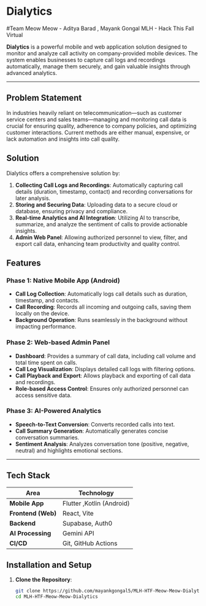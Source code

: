 # Dialytics
#Team Meow Meow - Aditya Barad , Mayank Gongal 
MLH - Hack This Fall Virtual

**Dialytics** is a powerful mobile and web application solution designed to monitor and analyze call activity on company-provided mobile devices. The system enables businesses to capture call logs and recordings automatically, manage them securely, and gain valuable insights through advanced analytics.

---

## Problem Statement

In industries heavily reliant on telecommunication—such as customer service centers and sales teams—managing and monitoring call data is crucial for ensuring quality, adherence to company policies, and optimizing customer interactions. Current methods are either manual, expensive, or lack automation and insights into call quality. 

## Solution

Dialytics offers a comprehensive solution by:
1. **Collecting Call Logs and Recordings**: Automatically capturing call details (duration, timestamp, contact) and recording conversations for later analysis.
2. **Storing and Securing Data**: Uploading data to a secure cloud or database, ensuring privacy and compliance.
3. **Real-time Analytics and AI Integration**: Utilizing AI to transcribe, summarize, and analyze the sentiment of calls to provide actionable insights.
4. **Admin Web Panel**: Allowing authorized personnel to view, filter, and export call data, enhancing team productivity and quality control.

## Features

### Phase 1: Native Mobile App (Android)
- **Call Log Collection**: Automatically logs call details such as duration, timestamp, and contacts.
- **Call Recording**: Records all incoming and outgoing calls, saving them locally on the device.
- **Background Operation**: Runs seamlessly in the background without impacting performance.

### Phase 2: Web-based Admin Panel
- **Dashboard**: Provides a summary of call data, including call volume and total time spent on calls.
- **Call Log Visualization**: Displays detailed call logs with filtering options.
- **Call Playback and Export**: Allows playback and exporting of call data and recordings.
- **Role-based Access Control**: Ensures only authorized personnel can access sensitive data.

### Phase 3: AI-Powered Analytics
- **Speech-to-Text Conversion**: Converts recorded calls into text.
- **Call Summary Generation**: Automatically generates concise conversation summaries.
- **Sentiment Analysis**: Analyzes conversation tone (positive, negative, neutral) and highlights emotional sections.

---

## Tech Stack

| Area               | Technology                          |
|--------------------|-------------------------------------|
| **Mobile App**     | Flutter ,Kotlin (Android)           |
| **Frontend (Web)** | React, Vite                         |
| **Backend**        | Supabase, Auth0                     |
| **AI Processing**  | Gemini API                          |
| **CI/CD**          | Git, GitHub Actions                 |


## Installation and Setup

1. **Clone the Repository**:
   ```bash
   git clone https://github.com/mayankgongal5/MLH-HTF-Meow-Meow-Dialytics
   cd MLH-HTF-Meow-Meow-Dialytics
